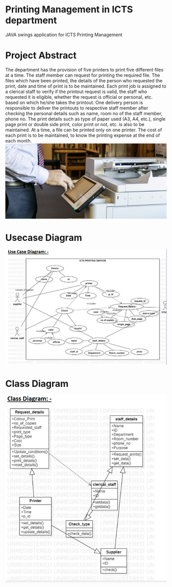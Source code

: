 #  Printing Management in ICTS department
JAVA swings application for ICTS Printing Management
# Project Abstract
The department has the provision of five printers to print five different files at a time.   The staff member can request for printing the required file. The files which have been printed, the details of the person who requested the print, date  and time of print is to be maintained.  Each print job is assigned to a clerical staff to verify if the printout request is valid, the staff who requested it is eligible, whether the request is official or personal, etc. based on which he/she takes the printout. One delivery person is responsible to deliver the printouts to respective staff member after checking the personal details such as name, room no of the staff member, phone no. The print details such as type of paper used (A3, A4, etc.), single page print or double side print, color print or not, etc. is also to be maintained.  At a time, a file can be printed only on one printer. The cost of each print is to be maintained, to know the printing expense at the end of each month.
![alt text](https://github.com/chethan9604/ICTS-printing-service/blob/4e89a703ad640308e9bdc19b9bd469c96eacb58a/abstract.jpg)

# Usecase Diagram
![alt text](https://github.com/chethan9604/ICTS-printing-service/blob/270954b74cc5401c857fe9e7ddaf490f6087b3af/usecase.jpg)
# Class Diagram
![alt text](https://github.com/chethan9604/ICTS-printing-service/blob/9338e0736dfa8ebf798dd8249e7bf09b3f092198/class%20diagram.jpg)

